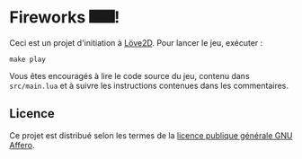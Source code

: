 # Fireworks 🎆🎆!

Ceci est un projet d'initiation à [Löve2D](https://love2d.org/). Pour lancer le jeu, exécuter :

    make play

Vous êtes encouragés à lire le code source du jeu, contenu dans `src/main.lua` et à suivre les instructions contenues dans les commentaires.

## Licence

Ce projet est distribué selon les termes de la [licence publique générale GNU Affero](https://www.gnu.org/licenses/agpl-3.0.fr.html).

